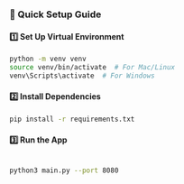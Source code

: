 ### **🚀 Quick Setup Guide**  

#### **1️⃣ Set Up Virtual Environment**  
```bash
python -m venv venv  
source venv/bin/activate  # For Mac/Linux  
venv\Scripts\activate  # For Windows  
```

#### **2️⃣ Install Dependencies**  
```bash
pip install -r requirements.txt  
```

#### **3️⃣ Run the App**  
```bash

python3 main.py --port 8080 
```